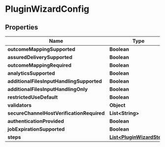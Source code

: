 

# PluginWizardConfig


## Properties

| Name | Type | Description | Notes |
|------------ | ------------- | ------------- | -------------|
|**outcomeMappingSupported** | **Boolean** |  |  [optional] |
|**assuredDeliverySupported** | **Boolean** |  |  [optional] |
|**outcomeMappingRequired** | **Boolean** |  |  [optional] |
|**analyticsSupported** | **Boolean** |  |  [optional] |
|**additionalFilesInputHandlingSupported** | **Boolean** |  |  [optional] |
|**additionalFilesInputHandlingOnly** | **Boolean** |  |  [optional] |
|**restrictedUseDefault** | **Boolean** |  |  [optional] |
|**validators** | **Object** |  |  [optional] |
|**secureChannelHostVerificationRequired** | **List&lt;String&gt;** |  |  [optional] |
|**authenticationProvided** | **Boolean** |  |  [optional] |
|**jobExpirationSupported** | **Boolean** |  |  [optional] |
|**steps** | [**List&lt;PluginWizardStep&gt;**](PluginWizardStep.md) |  |  [optional] |



